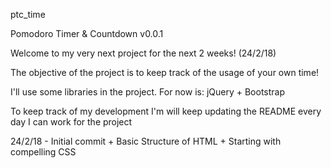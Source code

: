 ptc_time

Pomodoro Timer & Countdown v0.0.1

Welcome to my very next project for the next 2 weeks! (24/2/18)

The objective of the project is to keep track of the usage of your own time!

I'll use some libraries in the project. For now is: jQuery + Bootstrap

To keep track of my development I'm will keep updating the README every day I can work for the project

24/2/18 - Initial commit + Basic Structure of HTML + Starting with compelling CSS